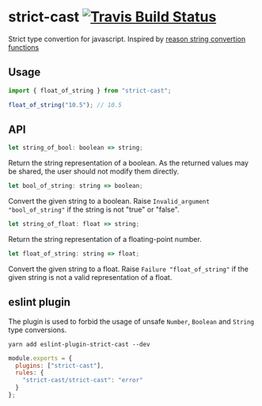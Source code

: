 # strict-cast [![Travis Build Status][travis-img]][travis]

[travis-img]: https://travis-ci.org/TrySound/strict-cast.svg
[travis]: https://travis-ci.org/TrySound/strict-cast

Strict type convertion for javascript. Inspired by [reason string convertion functions](https://reasonml.github.io/api/Pervasives.html#6_Stringconversionfunctions)

## Usage

```js
import { float_of_string } from "strict-cast";

float_of_string("10.5"); // 10.5
```

## API

```js
let string_of_bool: boolean => string;
```

Return the string representation of a boolean. As the returned values may be shared, the user should not modify them directly.

```js
let bool_of_string: string => boolean;
```

Convert the given string to a boolean. Raise `Invalid_argument "bool_of_string"` if the string is not "true" or "false".

```js
let string_of_float: float => string;
```

Return the string representation of a floating-point number.

```js
let float_of_string: string => float;
```

Convert the given string to a float. Raise `Failure "float_of_string"` if the given string is not a valid representation of a float.

## eslint plugin

The plugin is used to forbid the usage of unsafe `Number`, `Boolean` and `String` type conversions.

```
yarn add eslint-plugin-strict-cast --dev
```

```js
module.exports = {
  plugins: ["strict-cast"],
  rules: {
    "strict-cast/strict-cast": "error"
  }
};
```
